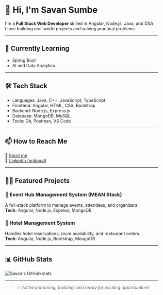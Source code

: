 # 👋 Hi, I'm Savan Sumbe

I'm a **Full Stack Web Developer** skilled in Angular, Node.js, Java, and DSA.  
I love building real-world projects and solving practical problems.

---

## 🌱 Currently Learning
- Spring Boot
- AI and Data Analytics

---

## 🛠️ Tech Stack
- Languages: Java, C++, JavaScript, TypeScript
- Frontend: Angular, HTML, CSS, Bootstrap
- Backend: Node.js, Express.js
- Database: MongoDB, MySQL
- Tools: Git, Postman, VS Code

---

## 📫 How to Reach Me
📧 [Email me](mailto:savansumbe@email.com)  
🔗 [LinkedIn (optional)](https://www.linkedin.com/in/your-link)

---

## 🧑‍💻 Featured Projects

### 🚀 Event Hub Management System (MEAN Stack)
A full-stack platform to manage events, attendees, and organizers.  
**Tech:** Angular, Node.js, Express, MongoDB

### 🏨 Hotel Management System
Handles hotel reservations, room availability, and restaurant orders.  
**Tech:** Angular, Node.js, Bootstrap, MongoDB

---

## 📊 GitHub Stats

![Savan's GitHub stats](https://github-readme-stats.vercel.app/api?username=savan-25&show_icons=true&theme=react&hide_border=true)

---

> ✅ *Actively learning, building, and ready for exciting opportunities!*

  
